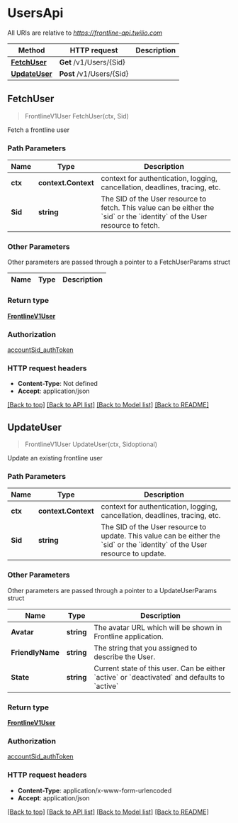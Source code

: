 # UsersApi

All URIs are relative to *https://frontline-api.twilio.com*

Method | HTTP request | Description
------------- | ------------- | -------------
[**FetchUser**](UsersApi.md#FetchUser) | **Get** /v1/Users/{Sid} | 
[**UpdateUser**](UsersApi.md#UpdateUser) | **Post** /v1/Users/{Sid} | 



## FetchUser

> FrontlineV1User FetchUser(ctx, Sid)



Fetch a frontline user

### Path Parameters


Name | Type | Description
------------- | ------------- | -------------
**ctx** | **context.Context** | context for authentication, logging, cancellation, deadlines, tracing, etc.
**Sid** | **string** | The SID of the User resource to fetch. This value can be either the &#x60;sid&#x60; or the &#x60;identity&#x60; of the User resource to fetch.

### Other Parameters

Other parameters are passed through a pointer to a FetchUserParams struct


Name | Type | Description
------------- | ------------- | -------------

### Return type

[**FrontlineV1User**](FrontlineV1User.md)

### Authorization

[accountSid_authToken](../README.md#accountSid_authToken)

### HTTP request headers

- **Content-Type**: Not defined
- **Accept**: application/json

[[Back to top]](#) [[Back to API list]](../README.md#documentation-for-api-endpoints)
[[Back to Model list]](../README.md#documentation-for-models)
[[Back to README]](../README.md)


## UpdateUser

> FrontlineV1User UpdateUser(ctx, Sidoptional)



Update an existing frontline user

### Path Parameters


Name | Type | Description
------------- | ------------- | -------------
**ctx** | **context.Context** | context for authentication, logging, cancellation, deadlines, tracing, etc.
**Sid** | **string** | The SID of the User resource to update. This value can be either the &#x60;sid&#x60; or the &#x60;identity&#x60; of the User resource to update.

### Other Parameters

Other parameters are passed through a pointer to a UpdateUserParams struct


Name | Type | Description
------------- | ------------- | -------------
**Avatar** | **string** | The avatar URL which will be shown in Frontline application.
**FriendlyName** | **string** | The string that you assigned to describe the User.
**State** | **string** | Current state of this user. Can be either &#x60;active&#x60; or &#x60;deactivated&#x60; and defaults to &#x60;active&#x60;

### Return type

[**FrontlineV1User**](FrontlineV1User.md)

### Authorization

[accountSid_authToken](../README.md#accountSid_authToken)

### HTTP request headers

- **Content-Type**: application/x-www-form-urlencoded
- **Accept**: application/json

[[Back to top]](#) [[Back to API list]](../README.md#documentation-for-api-endpoints)
[[Back to Model list]](../README.md#documentation-for-models)
[[Back to README]](../README.md)


